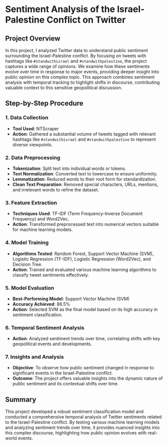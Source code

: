 # Sentiment Analysis of the Israel-Palestine Conflict on Twitter

## Project Overview
In this project, I analyzed Twitter data to understand public sentiment surrounding the Israel-Palestine conflict. By focusing on tweets with hashtags like `#standwithisrael` and `#standwithpalestine`, the project captures a wide range of opinions. We examine how these sentiments evolve over time in response to major events, providing deeper insight into public opinion on this complex topic. This approach combines sentiment analysis with temporal tracking to highlight shifts in discourse, contributing valuable context to this sensitive geopolitical discussion.

## Step-by-Step Procedure

### 1. Data Collection
- **Tool Used**: NTScraper
- **Action**: Gathered a substantial volume of tweets tagged with relevant hashtags like `#standwithisrael` and `#standwithpalestine` to represent diverse viewpoints.

### 2. Data Preprocessing
- **Tokenization**: Split text into individual words or tokens.
- **Text Normalization**: Converted text to lowercase to ensure uniformity.
- **Lemmatization**: Reduced words to their root form for standardization.
- **Clean Text Preparation**: Removed special characters, URLs, mentions, and irrelevant words to refine the dataset.

### 3. Feature Extraction
- **Techniques Used**: TF-IDF (Term Frequency-Inverse Document Frequency) and Word2Vec.
- **Action**: Transformed preprocessed text into numerical vectors suitable for machine learning models.

### 4. Model Training
- **Algorithms Tested**: Random Forest, Support Vector Machine (SVM), Logistic Regression (TF-IDF), Logistic Regression (Word2Vec), and Decision Tree.
- **Action**: Trained and evaluated various machine learning algorithms to classify tweet sentiments effectively.

### 5. Model Evaluation
- **Best-Performing Model**: Support Vector Machine (SVM)
- **Accuracy Achieved**: 86.5%
- **Action**: Selected SVM as the final model based on its high accuracy in sentiment classification.

### 6. Temporal Sentiment Analysis
- **Action**: Analyzed sentiment trends over time, correlating shifts with key geopolitical events and developments.

### 7. Insights and Analysis
- **Objective**: To observe how public sentiment changed in response to significant events in the Israel-Palestine conflict.
- **Outcome**: The project offers valuable insights into the dynamic nature of public sentiment and its contextual shifts over time.

## Summary
This project developed a robust sentiment classification model and conducted a comprehensive temporal analysis of Twitter sentiments related to the Israel-Palestine conflict. By testing various machine learning models and analyzing sentiment trends over time, it provides nuanced insights into this complex discourse, highlighting how public opinion evolves with real-world events.

